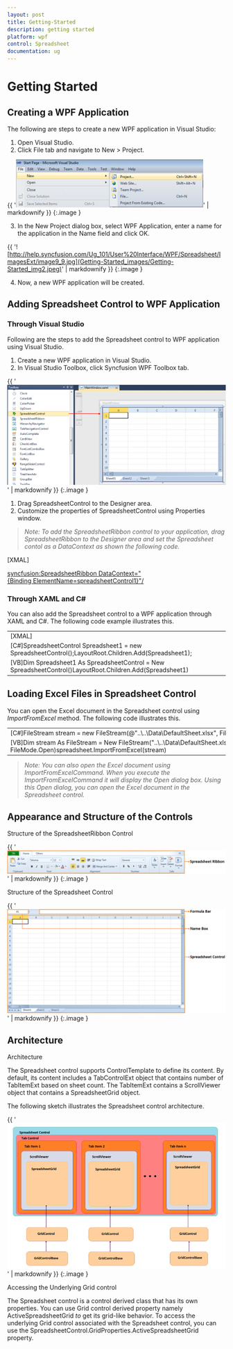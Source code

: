 ```yaml
---
layout: post
title: Getting-Started
description: getting started
platform: wpf
control: Spreadsheet
documentation: ug
---
```


# Getting Started

## Creating a WPF Application

 The following are steps to create a new WPF application in Visual Studio:

1. Open Visual Studio.
2. Click File tab and navigate to New > Project.



{{ '![Description: Description: C:/Documents and Settings/labuser/My Documents/SL tools correct image.png](Getting-Started_images/Getting-Started_img1.png)' | markdownify }}
{:.image }




3. In the New Project dialog box, select WPF Application, enter a name for the application in the Name field and click OK.



{{ '![http://help.syncfusion.com/Ug_101/User%20Interface/WPF/Spreadsheet/ImagesExt/image9_9.jpg](Getting-Started_images/Getting-Started_img2.jpeg)' | markdownify }}
{:.image }




4. Now, a new WPF application will be created.



## Adding Spreadsheet Control to WPF Application

### Through Visual Studio 

Following are the steps to add the Spreadsheet control to WPF application using Visual Studio.

1. Create a new WPF application in Visual Studio. 
2. In Visual Studio Toolbox, click Syncfusion WPF Toolbox tab.





{{ '![](Getting-Started_images/Getting-Started_img3.png)' | markdownify }}
{:.image }


1. Drag SpreadsheetControl to the Designer area.
2. Customize the properties of SpreadsheetControl using Properties window.



> _Note: To add the SpreadsheetRibbon control to your application, drag SpreadsheetRibbon to the Designer area and set the Spreadsheet contol as a DataContext as shown the following code._



[XMAL]

<syncfusion:SpreadsheetRibbon DataContext="{Binding ElementName=spreadsheetControl1}"/>



### Through XAML and C#

You can also add the Spreadsheet control to a WPF application through XAML and C#. The following code example illustrates this. 



<table>
<tr>
<td>
[XMAL]<syncfusion:SpreadsheetControl HorizontalAlignment="Left"  Name="spreadsheetControl1" VerticalAlignment="Top" /></td></tr>
<tr>
<td>
 [C#]SpreadsheetControl Spreadsheet1 = new SpreadsheetControl();LayoutRoot.Children.Add(Spreadsheet1);</td></tr>
<tr>
<td>
[VB]Dim Spreadsheet1 As SpreadsheetControl = New SpreadsheetControl()LayoutRoot.Children.Add(Spreadsheet1)</td></tr>
</table>


## Loading Excel Files in Spreadsheet Control

You can open the Excel document in the Spreadsheet control using _ImportFromExcel_ method. The following code illustrates this.



<table>
<tr>
<td>
[C#]FileStream stream = new FileStream(@"..\..\Data\DefaultSheet.xlsx", FileMode.Open);spreadsheet.ImportFromExcel(stream);</td></tr>
<tr>
<td>
 [VB]Dim stream As FileStream = New FileStream("..\..\Data\DefaultSheet.xlsx", FileMode.Open)spreadsheet.ImportFromExcel(stream)</td></tr>
</table>


> 

> _Note: You can also open the Excel document using ImportFromExcelCommand. When you execute the ImportFromExcelCommand it will display the Open dialog box. Using this Open dialog, you can open the Excel document in the Spreadsheet control._

## Appearance and Structure of the Controls

Structure of the SpreadsheetRibbon Control



{{ '![](Getting-Started_images/Getting-Started_img4.png)' | markdownify }}
{:.image }




Structure of the Spreadsheet Control



{{ '![](Getting-Started_images/Getting-Started_img5.png)' | markdownify }}
{:.image }




## Architecture

Architecture

The Spreadsheet control supports ControlTemplate to define its content. By default, its content includes a TabControlExt object that contains number of TabItemExt based on sheet count. The TabItemExt contains a ScrollViewer object that contains a SpreadsheetGrid object.

The following sketch illustrates the Spreadsheet control architecture.



{{ '![C:/Users/ponrajaa/Desktop/spreadsheet_architecture_2.png](Getting-Started_images/Getting-Started_img6.png)' | markdownify }}
{:.image }




Accessing the Underlying Grid control

The Spreadsheet control is a control derived class that has its own properties. You can use Grid control derived property namely ActiveSpreadsheetGrid _to_ get its grid-like behavior. To access the underlying Grid control associated with the Spreadsheet control, you can use the SpreadsheetControl.GridProperties.ActiveSpreadsheetGrid property.



